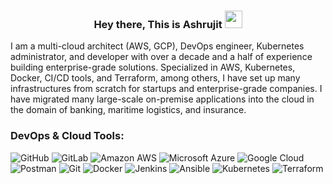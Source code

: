 <h3 align="center">Hey there, This is Ashrujit 
  <img src="https://media.giphy.com/media/hvRJCLFzcasrR4ia7z/giphy.gif" width="28">
</h3>

I am a multi-cloud architect (AWS, GCP), DevOps engineer, Kubernetes administrator, and developer with over a decade and a half of experience building enterprise-grade solutions. Specialized in AWS, Kubernetes, Docker, CI/CD tools, and Terraform, among others, I have set up many infrastructures from scratch for startups and enterprise-grade companies. I have migrated many large-scale on-premise applications into the cloud in the domain of banking, maritime logistics, and insurance.

### DevOps & Cloud Tools:

![GitHub](https://img.shields.io/badge/GitHub%20Pages-222222?style=for-the-badge&logo=GitHub%20Pages&logoColor=white)
![GitLab](https://img.shields.io/badge/GitLab-330F63?style=for-the-badge&logo=gitlab&logoColor=white)
![Amazon AWS](https://img.shields.io/badge/Amazon_AWS-FF9900?style=for-the-badge&logo=amazonaws&logoColor=white)
![Microsoft Azure](https://img.shields.io/badge/microsoft%20azure-0089D6?style=for-the-badge&logo=microsoft-azure&logoColor=white)
![Google Cloud](https://img.shields.io/badge/google%cloud-330F63?style=for-the-badge&logo=google-cloud&logoColor=white)
![Postman](https://img.shields.io/badge/Postman-FF6C37?style=for-the-badge&logo=Postman&logoColor=white)
![Git](https://img.shields.io/badge/GIT-E44C30?style=for-the-badge&logo=git&logoColor=white)
![Docker](https://img.shields.io/badge/Docker-2CA5E0?style=for-the-badge&logo=docker&logoColor=white)
![Jenkins](https://img.shields.io/badge/Jenkins-D24939?style=for-the-badge&logo=Jenkins&logoColor=white)
![Ansible](https://img.shields.io/badge/Ansible-000000?style=for-the-badge&logo=ansible&logoColor=white)
![Kubernetes](https://img.shields.io/badge/kubernetes-326ce5.svg?&style=for-the-badge&logo=kubernetes&logoColor=white)
![Terraform](https://img.shields.io/badge/Terraform-7B42BC?style=for-the-badge&logo=terraform&logoColor=white)
